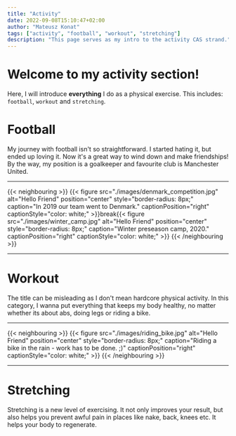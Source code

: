 ```yaml
---
title: "Activity"
date: 2022-09-08T15:10:47+02:00
author: "Mateusz Konat"
tags: ["activity", "football", "workout", "stretching"]
description: "This page serves as my intro to the activity CAS strand."
---
```


# Welcome to my activity section!
Here, I will introduce **everything** I do as a physical exercise. This includes: `football`, `workout` and `stretching`.

# Football
My journey with football isn't so straightforward. I started hating it, but ended up loving it. Now it's a great way to wind down and make friendships! By the way, my position is a goalkeeper and favourite club is Manchester United.

***
{{< neighbouring >}}
{{< figure src="./images/denmark_competition.jpg" alt="Hello Friend" position="center" style="border-radius: 8px;" caption="In 2019 our team went to Denmark." captionPosition="right" captionStyle="color: white;" >}}break{{< figure src="./images/winter_camp.jpg" alt="Hello Friend" position="center" style="border-radius: 8px;" caption="Winter preseason camp, 2020." captionPosition="right" captionStyle="color: white;" >}}
{{< /neighbouring >}}
***

# Workout
The title can be misleading as I don't mean hardcore physical activity. In this category, I wanna put everything that keeps my body healthy, no matter whether its about abs, doing legs or riding a bike.

***
{{< neighbouring >}}
{{< figure src="./images/riding_bike.jpg" alt="Hello Friend" position="center" style="border-radius: 8px;" caption="Riding a bike in the rain - work has to be done. ;)" captionPosition="right" captionStyle="color: white;" >}}
{{< /neighbouring >}}
***

# Stretching
Stretching is a new level of exercising. It not only improves your result, but also helps you prevent awful pain in places like nake, back, knees etc. It helps your body to regenerate.
